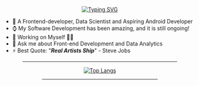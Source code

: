<div align=center>
  
  [![Typing SVG](https://readme-typing-svg.herokuapp.com?font=&color=%23F70A04&center=true&lines=<+Hello+World%F0%9F%91%8B,+My+Universe!+/>)](https://git.io/typing-svg)  
</div>

- 🌱 A Frontend-developer, Data Scientist and Aspiring Android Developer
- ⌚ My Software Development has been amazing, and it is still ongoing!
- 🔭 Working on Myself 🌟🌟
- 💬 Ask me about Front-end Development and Data Analytics
- ⚡ Best Quote: "<strong><em>Real Artists Ship</em></strong>" - Steve Jobs

<div align=center>
  
  <hr width="80%">
  
  [![Top Langs](https://github-readme-stats.vercel.app/api/top-langs/?username=danny-votez&theme=omni&am&layout=compact&langs_count=8&hide=jupyter%20notebook)](https://github.com/danny-votez/github-readme-stats)  
  
<hr width="60%">    
  
  </div>
